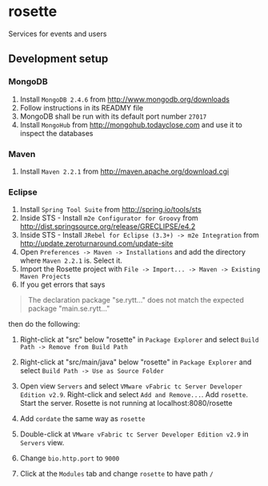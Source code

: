 # rosette

Services for events and users


## Development setup

### MongoDB

1. Install `MongoDB 2.4.6` from http://www.mongodb.org/downloads
2. Follow instructions in its READMY file
3. MongoDB shall be run with its default port number `27017`
3. Install `MongoHub` from http://mongohub.todayclose.com and use it to inspect the databases

### Maven

1. Install `Maven 2.2.1` from http://maven.apache.org/download.cgi

### Eclipse

1. Install `Spring Tool Suite` from http://spring.io/tools/sts
2. Inside STS - Install `m2e Configurator for Groovy` from http://dist.springsource.org/release/GRECLIPSE/e4.2
3. Inside STS - Install `JRebel for Eclipse (3.3+) -> m2e Integration` from http://update.zeroturnaround.com/update-site
4. Open `Preferences -> Maven -> Installations` and add the directory where `Maven 2.2.1` is. Select it.
5. Import the Rosette project with `File -> Import... -> Maven -> Existing Maven Projects`
6. If you get errors that says

  > The declaration package "se.rytt..." does not match the expected package "main.se.rytt..."

  then do the following:
  1. Right-click at "src" below "rosette" in `Package Explorer` and select `Build Path -> Remove from Build Path`
  2. Right-click at "src/main/java" below "rosette" in `Package Explorer` and select `Build Path -> Use as Source Folder`
7. Open view `Servers` and select `VMware vFabric tc Server Developer Edition v2.9`. Right-click and select `Add and Remove...`. Add `rosette`. Start the server. Rosette is not running at localhost:8080/rosette

8. Add `cordate` the same way as `rosette`
9. Double-click at `VMware vFabric tc Server Developer Edition v2.9` in `Servers` view.
10. Change `bio.http.port` to `9000`
11. Click at the `Modules` tab and change `rosette` to have path `/`

